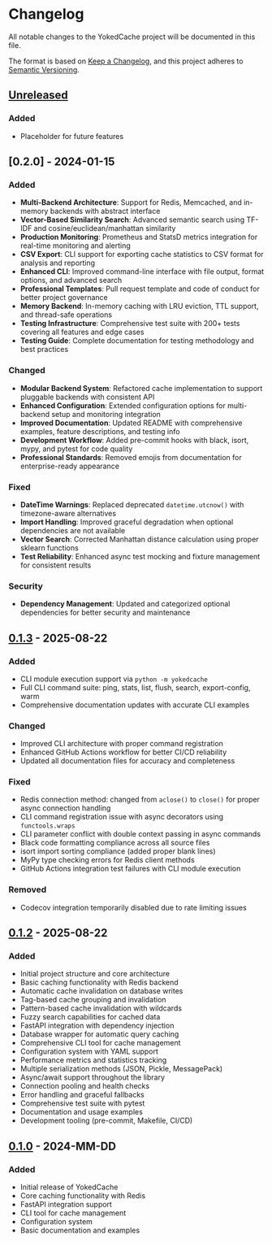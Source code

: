 # Changelog

All notable changes to the YokedCache project will be documented in this file.

The format is based on [Keep a Changelog](https://keepachangelog.com/en/1.0.0/),
and this project adheres to [Semantic Versioning](https://semver.org/spec/v2.0.0.html).

## [Unreleased]

### Added

- Placeholder for future features

## [0.2.0] - 2024-01-15

### Added

- **Multi-Backend Architecture**: Support for Redis, Memcached, and in-memory backends with abstract interface
- **Vector-Based Similarity Search**: Advanced semantic search using TF-IDF and cosine/euclidean/manhattan similarity
- **Production Monitoring**: Prometheus and StatsD metrics integration for real-time monitoring and alerting
- **CSV Export**: CLI support for exporting cache statistics to CSV format for analysis and reporting
- **Enhanced CLI**: Improved command-line interface with file output, format options, and advanced search
- **Professional Templates**: Pull request template and code of conduct for better project governance
- **Memory Backend**: In-memory caching with LRU eviction, TTL support, and thread-safe operations
- **Testing Infrastructure**: Comprehensive test suite with 200+ tests covering all features and edge cases
- **Testing Guide**: Complete documentation for testing methodology and best practices

### Changed

- **Modular Backend System**: Refactored cache implementation to support pluggable backends with consistent API
- **Enhanced Configuration**: Extended configuration options for multi-backend setup and monitoring integration
- **Improved Documentation**: Updated README with comprehensive examples, feature descriptions, and testing info
- **Development Workflow**: Added pre-commit hooks with black, isort, mypy, and pytest for code quality
- **Professional Standards**: Removed emojis from documentation for enterprise-ready appearance

### Fixed

- **DateTime Warnings**: Replaced deprecated `datetime.utcnow()` with timezone-aware alternatives
- **Import Handling**: Improved graceful degradation when optional dependencies are not available
- **Vector Search**: Corrected Manhattan distance calculation using proper sklearn functions
- **Test Reliability**: Enhanced async test mocking and fixture management for consistent results

### Security

- **Dependency Management**: Updated and categorized optional dependencies for better security and maintenance

## [0.1.3] - 2025-08-22

### Added

- CLI module execution support via `python -m yokedcache`
- Full CLI command suite: ping, stats, list, flush, search, export-config, warm
- Comprehensive documentation updates with accurate CLI examples

### Changed

- Improved CLI architecture with proper command registration
- Enhanced GitHub Actions workflow for better CI/CD reliability
- Updated all documentation files for accuracy and completeness

### Fixed

- Redis connection method: changed from `aclose()` to `close()` for proper async connection handling
- CLI command registration issue with async decorators using `functools.wraps`
- CLI parameter conflict with double context passing in async commands
- Black code formatting compliance across all source files
- isort import sorting compliance (added proper blank lines)
- MyPy type checking errors for Redis client methods
- GitHub Actions integration test failures with CLI module execution

### Removed

- Codecov integration temporarily disabled due to rate limiting issues

## [0.1.2] - 2025-08-22

### Added

- Initial project structure and core architecture
- Basic caching functionality with Redis backend
- Automatic cache invalidation on database writes
- Tag-based cache grouping and invalidation
- Pattern-based cache invalidation with wildcards
- Fuzzy search capabilities for cached data
- FastAPI integration with dependency injection
- Database wrapper for automatic query caching
- Comprehensive CLI tool for cache management
- Configuration system with YAML support
- Performance metrics and statistics tracking
- Multiple serialization methods (JSON, Pickle, MessagePack)
- Async/await support throughout the library
- Connection pooling and health checks
- Error handling and graceful fallbacks
- Comprehensive test suite with pytest
- Documentation and usage examples
- Development tooling (pre-commit, Makefile, CI/CD)

## [0.1.0] - 2024-MM-DD

### Added

- Initial release of YokedCache
- Core caching functionality with Redis
- FastAPI integration support
- CLI tool for cache management
- Configuration system
- Basic documentation and examples

[Unreleased]: https://github.com/sirstig/yokedcache/compare/v0.1.3...HEAD
[0.1.3]: https://github.com/sirstig/yokedcache/compare/v0.1.2...v0.1.3
[0.1.2]: https://github.com/sirstig/yokedcache/compare/v0.1.0...v0.1.2
[0.1.0]: https://github.com/sirstig/yokedcache/releases/tag/v0.1.0
